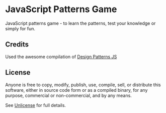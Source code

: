 # JavaScript Patterns Game

JavaScript patterns game - to learn the patterns, test your knowledge or simply for fun.

## Credits

Used the awesome compilation of [Design Patterns JS](https://github.com/fbeline/Design-Patterns-JS)

## License

Anyone is free to copy, modify, publish, use, compile, sell, or distribute this software, either in source code form or as a compiled binary, for any purpose, commercial or non-commercial, and by any means.

See [Unlicense](http://unlicense.org) for full details.
